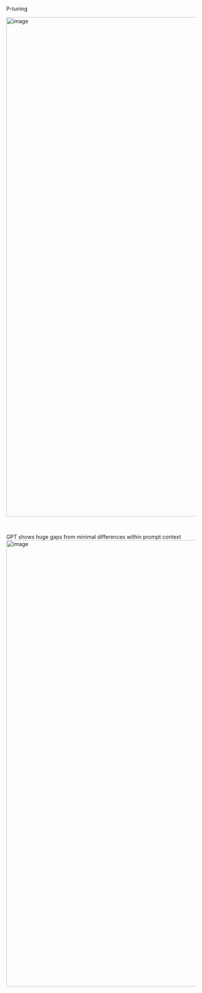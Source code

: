 
P-tuning
&nbsp;

<img width="1323" alt="image" src="https://github.com/user-attachments/assets/a14a5339-3882-40a2-9b59-b0c359db3f48">

&nbsp;

GPT shows huge gaps from minimal differences within prompt context
<img width="1183" alt="image" src="https://github.com/user-attachments/assets/4d356e03-2fd5-41d8-ad81-0080908fd856">
